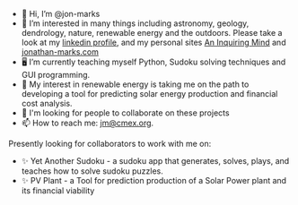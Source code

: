 - 👋 Hi, I’m @jon-marks
- 👀 I’m interested in many things including astronomy, geology, dendrology, nature, renewable energy and the outdoors.  Please take a look at my [linkedin profile](linkedin.com/in/jonathan-marks), and my personal sites [An Inquiring Mind](http://www.aninquiringmind.org/) and [jonathan-marks.com](http://www.jonathan-marks.com)
- 🖥️ I’m currently teaching myself Python, Sudoku solving techniques and GUI programming.
- 🌱 My interest in renewable energy is taking me on the path to developing a tool for predicting solar energy production and financial cost analysis.
- 🤝 I'm looking for people to collaborate on these projects
- 📫 How to reach me: jm@cmex.org.

Presently looking for collaborators to work with me on:
- ✨ Yet Another Sudoku - a sudoku app that generates, solves, plays, and teaches how to solve sudoku puzzles.
- ✨ PV Plant - a Tool for prediction production of a Solar Power plant and its financial viability

<!---
jon-marks/jon-marks is a ✨ special ✨ repository because its `README.md` (this file) appears on your GitHub profile.
You can click the Preview link to take a look at your changes.
--->
